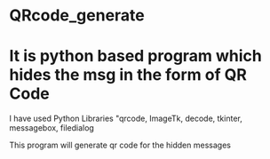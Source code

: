 # QRcode_generate

# It is python based program which hides the msg in the form of QR Code

I have used Python Libraries "qrcode, ImageTk, decode, tkinter, messagebox, filedialog

This program will generate qr code for the hidden messages
